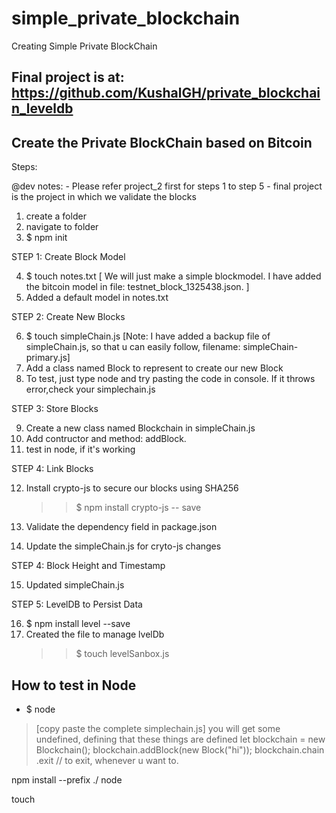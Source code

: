 # simple_private_blockchain
Creating Simple Private BlockChain

## Final project is at: https://github.com/KushalGH/private_blockchain_leveldb

## Create the Private BlockChain based on Bitcoin

Steps: 

@dev notes: - Please refer project_2 first for steps 1 to step 5
			- final project is the project in which we validate the blocks

1. create a folder
2. navigate to folder
3. $ npm init

STEP 1: Create Block Model

4. $ touch notes.txt [ We will just make a simple blockmodel. I have added the bitcoin model in file: testnet_block_1325438.json. ] 
5. Added a default model in notes.txt

STEP 2: Create New Blocks

6. $ touch simpleChain.js
 	[Note: I have added a backup file of simpleChain.js, so that u can easily follow, filename: simpleChain-primary.js]
7. Add a class named Block to represent to create our new Block
8. To test, just type node and try pasting the code in console. If it throws error,check your simplechain.js


STEP 3: Store Blocks

9. Create a new class named Blockchain in simpleChain.js
10. Add contructor and method: addBlock.
11. test in node, if it's working

STEP 4: Link Blocks

12. Install crypto-js to secure our blocks using SHA256
	>> $ npm install crypto-js -- save

13. Validate the dependency field in package.json 
14. Update the simpleChain.js for cryto-js changes 


STEP 4: Block Height and Timestamp

15. Updated simpleChain.js



STEP 5: LevelDB to Persist Data

16. $ npm install level --save
17. Created the file to manage lvelDb
	>> $ touch levelSanbox.js



## How to test in Node

- $ node
> [copy paste the complete simplechain.js] you will get some undefined, defining that these things are defined
> let blockchain = new Blockchain();
> blockchain.addBlock(new Block("hi"));
> blockchain.chain
> .exit // to exit, whenever u want to.



 npm install --prefix ./ node


touch 